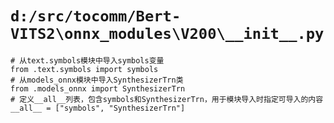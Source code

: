 # `d:/src/tocomm/Bert-VITS2\onnx_modules\V200\__init__.py`

```
# 从text.symbols模块中导入symbols变量
from .text.symbols import symbols
# 从models_onnx模块中导入SynthesizerTrn类
from .models_onnx import SynthesizerTrn
# 定义__all__列表，包含symbols和SynthesizerTrn，用于模块导入时指定可导入的内容
__all__ = ["symbols", "SynthesizerTrn"]
```